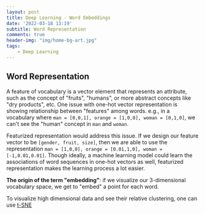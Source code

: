 ```yaml
---
layout: post
title: Deep Learning - Word Embeddings
date: '2022-03-18 13:19'
subtitle: Word Representation
comments: true
header-img: "img/home-bg-art.jpg"
tags:
    - Deep Learning
---
```


## Word Representation

A feature of vocabulary is a vector element that represents an attribute, such as the concept of "fruits", "humans", or more abstract concepts like "dry products", etc. One issue with one-hot vector representation is showing relationship between "features" among words. e.g., in a vocabulary where `man = [0,0,1], orange = [1,0,0], woman = [0,1,0]`, we can't see the "human" concept in `man` and `woman`.

Featurized representation would address this issue. If we design our feature vector to be `[gender, fruit, size]`, then we are able to  use the representation `man = [1,0,0], orange = [0.01,1,0], woman = [-1,0.01,0.01]`. Though ideally, a machine learning model could learn the associations of word sequences in one-hot vectors as well, featurized representation makes the learning process a lot easier.

**The origin of the term "embedding"**: if we visualize our 3-dimensional vocabulary space, we get to "embed" a point for each word.

To visualize high dimensional data and see their relative clustering, one can use [t-SNE](../2017/2017-02-10-tsne.markdown)



